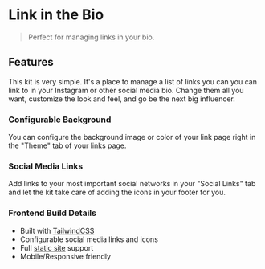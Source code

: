 <!-- statamic:hide -->
# Link in the Bio
> Perfect for managing links in your bio.
<!-- /statamic:hide -->

## Features

This kit is very simple. It's a place to manage a list of links you can you can link to in your Instagram or other social media bio. Change them all you want, customize the look and feel, and go be the next big influencer.

### Configurable Background

You can configure the background image or color of your link page right in the "Theme" tab of your links page.

### Social Media Links

Add links to your most important social networks in your "Social Links" tab and let the kit take care of adding the icons in your footer for you.

### Frontend Build Details

- Built with [TailwindCSS](https://tailwindcss.com)
- Configurable social media links and icons
- Full [static site](https://github.com/statamic/ssg) support
- Mobile/Responsive friendly

